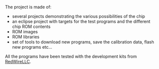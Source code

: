 The project is made of:
  * several projects demonstrating the various possibilities of the chip
  * an eclipse project with targets for the test programs and the different chip ROM contents
  * ROM images
  * ROM libraries
  * set of tools to download new programs, save the calibration data, flash new programs etc...

All the programs have been tested with the development kits from [RedWireLLC](http://www.redwirellc.com/store).
